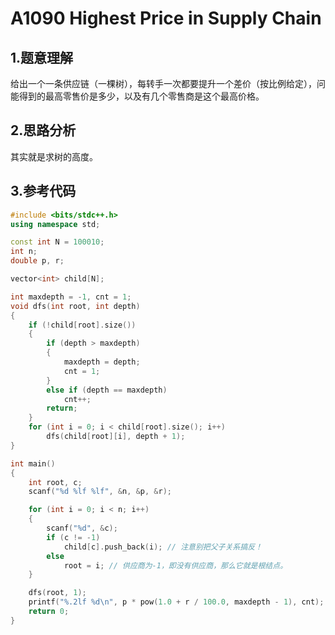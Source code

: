 # A1090 Highest Price in Supply Chain

## 1.题意理解
给出一个一条供应链（一棵树），每转手一次都要提升一个差价（按比例给定），问能得到的最高零售价是多少，以及有几个零售商是这个最高价格。

## 2.思路分析
其实就是求树的高度。

## 3.参考代码
```cpp
#include <bits/stdc++.h>
using namespace std;

const int N = 100010;
int n;
double p, r;

vector<int> child[N];

int maxdepth = -1, cnt = 1;
void dfs(int root, int depth)
{
    if (!child[root].size())
    {
        if (depth > maxdepth)
        {
            maxdepth = depth;
            cnt = 1;
        }
        else if (depth == maxdepth)
            cnt++;
        return;
    }
    for (int i = 0; i < child[root].size(); i++)
        dfs(child[root][i], depth + 1);
}

int main()
{
    int root, c;
    scanf("%d %lf %lf", &n, &p, &r);

    for (int i = 0; i < n; i++)
    {
        scanf("%d", &c);
        if (c != -1)
            child[c].push_back(i); // 注意别把父子关系搞反！
        else
            root = i; // 供应商为-1，即没有供应商，那么它就是根结点。
    }

    dfs(root, 1);
    printf("%.2lf %d\n", p * pow(1.0 + r / 100.0, maxdepth - 1), cnt); // 注意转手次数，以及比率是百分数
    return 0;
}
```